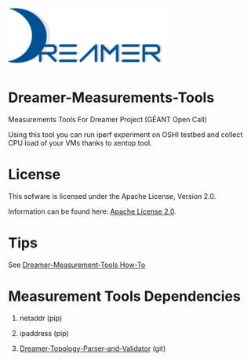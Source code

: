 ![Alt text](repo_data/dreamer-logo.png "Optional title")

Dreamer-Measurements-Tools
==========================

Measurements Tools For Dreamer Project (GÉANT Open Call)

Using this tool you can run iperf experiment on OSHI testbed and collect CPU load
of your VMs thanks to xentop tool.

License
=======

This sofware is licensed under the Apache License, Version 2.0.

Information can be found here:
 [Apache License 2.0](http://www.apache.org/licenses/LICENSE-2.0).

Tips
==============

See [Dreamer-Measurement-Tools How-To](http://netgroup.uniroma2.it/twiki/bin/view/Oshi/OshiExperimentsHowto#MeasurementTools)

Measurement Tools Dependencies
=============================

1) netaddr (pip)

2) ipaddress (pip)

3) [Dreamer-Topology-Parser-and-Validator](https://github.com/netgroup/Dreamer-Topology-Parser-and-Validator) (git)
